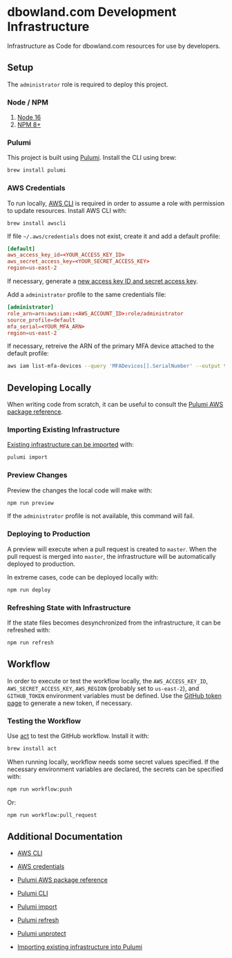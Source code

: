 # dbowland.com Development Infrastructure

Infrastructure as Code for dbowland.com resources for use by developers.

## Setup

The `administrator` role is required to deploy this project.

### Node / NPM

1. [Node 16](https://nodejs.org/en/)
1. [NPM 8+](https://www.npmjs.com/)

### Pulumi

This project is built using [Pulumi](https://www.pulumi.com/). Install the CLI using brew:

```bash
brew install pulumi
```

### AWS Credentials

To run locally, [AWS CLI](https://aws.amazon.com/cli/) is required in order to assume a role with permission to update resources. Install AWS CLI with:

```brew
brew install awscli
```

If file `~/.aws/credentials` does not exist, create it and add a default profile:

```toml
[default]
aws_access_key_id=<YOUR_ACCESS_KEY_ID>
aws_secret_access_key=<YOUR_SECRET_ACCESS_KEY>
region=us-east-2
```

If necessary, generate a [new access key ID and secret access key](https://docs.aws.amazon.com/general/latest/gr/aws-sec-cred-types.html#access-keys-and-secret-access-keys).

Add a `administrator` profile to the same credentials file:

```toml
[administrator]
role_arn=arn:aws:iam::<AWS_ACCOUNT_ID>:role/administrator
source_profile=default
mfa_serial=<YOUR_MFA_ARN>
region=us-east-2
```

If necessary, retreive the ARN of the primary MFA device attached to the default profile:

```bash
aws iam list-mfa-devices --query 'MFADevices[].SerialNumber' --output text
```

## Developing Locally

When writing code from scratch, it can be useful to consult the [Pulumi AWS package reference](https://www.pulumi.com/docs/reference/pkg/aws/).

### Importing Existing Infrastructure

[Existing infrastructure can be imported](https://www.pulumi.com/docs/guides/adopting/import/) with:

```bash
pulumi import
```

### Preview Changes

Preview the changes the local code will make with:

```bash
npm run preview
```

If the `administrator` profile is not available, this command will fail.

### Deploying to Production

A preview will execute when a pull request is created to `master`. When the pull request is merged into `master`, the infrastructure will be automatically deployed to production.

In extreme cases, code can be deployed locally with:

```bash
npm run deploy
```

### Refreshing State with Infrastructure

If the state files becomes desynchronized from the infrastructure, it can be refreshed with:

```bash
npm run refresh
```

## Workflow

In order to execute or test the workflow locally, the `AWS_ACCESS_KEY_ID`, `AWS_SECRET_ACCESS_KEY`, `AWS_REGION` (probably set to `us-east-2`), and `GITHUB_TOKEN` environment variables must be defined. Use the [GitHub token page](https://github.com/settings/tokens) to generate a new token, if necessary.

### Testing the Workflow

Use [act](https://github.com/nektos/act) to test the GitHub workflow. Install it with:

```bash
brew install act
```

When running locally, workflow needs some secret values specified. If the necessary environment variables are declared, the secrets can be specified with:

```bash
npm run workflow:push
```

Or:

```bash
npm run workflow:pull_request
```

## Additional Documentation

- [AWS CLI](https://aws.amazon.com/cli/)

- [AWS credentials](https://docs.aws.amazon.com/general/latest/gr/aws-sec-cred-types.html)

- [Pulumi AWS package reference](https://www.pulumi.com/docs/reference/pkg/aws/)

- [Pulumi CLI](https://www.pulumi.com/docs/reference/cli/)

- [Pulumi import](https://www.pulumi.com/docs/reference/cli/pulumi_import/)

- [Pulumi refresh](https://www.pulumi.com/docs/reference/cli/pulumi_refresh/)

- [Pulumi unprotect](https://www.pulumi.com/docs/reference/cli/pulumi_state_unprotect/)

- [Importing existing infrastructure into Pulumi](https://www.pulumi.com/docs/guides/adopting/import/)
